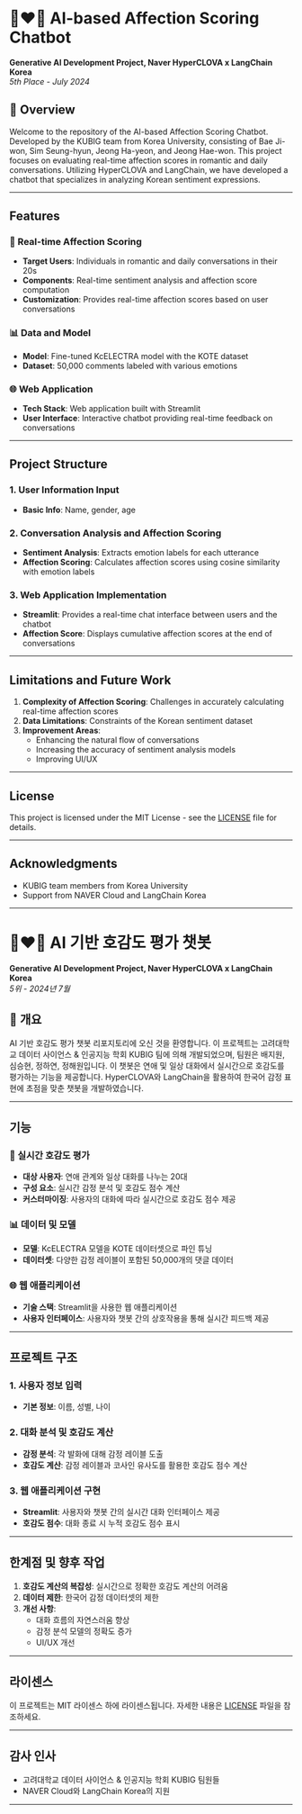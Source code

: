 # 👩‍❤️‍👨 AI-based Affection Scoring Chatbot

**Generative AI Development Project, Naver HyperCLOVA x LangChain Korea**  
*5th Place - July 2024*

## 🤖 Overview

Welcome to the repository of the AI-based Affection Scoring Chatbot. Developed by the KUBIG team from Korea University, consisting of Bae Ji-won, Sim Seung-hyun, Jeong Ha-yeon, and Jeong Hae-won. This project focuses on evaluating real-time affection scores in romantic and daily conversations. Utilizing HyperCLOVA and LangChain, we have developed a chatbot that specializes in analyzing Korean sentiment expressions.

---

## Features 

### 💬 Real-time Affection Scoring

- **Target Users**: Individuals in romantic and daily conversations in their 20s
- **Components**: Real-time sentiment analysis and affection score computation
- **Customization**: Provides real-time affection scores based on user conversations

### 📊 Data and Model

- **Model**: Fine-tuned KcELECTRA model with the KOTE dataset
- **Dataset**: 50,000 comments labeled with various emotions

### 🌐 Web Application

- **Tech Stack**: Web application built with Streamlit
- **User Interface**: Interactive chatbot providing real-time feedback on conversations

---

## Project Structure

### 1. User Information Input
- **Basic Info**: Name, gender, age

### 2. Conversation Analysis and Affection Scoring
- **Sentiment Analysis**: Extracts emotion labels for each utterance
- **Affection Scoring**: Calculates affection scores using cosine similarity with emotion labels

### 3. Web Application Implementation
- **Streamlit**: Provides a real-time chat interface between users and the chatbot
- **Affection Score**: Displays cumulative affection scores at the end of conversations

---

## Limitations and Future Work

1. **Complexity of Affection Scoring**: Challenges in accurately calculating real-time affection scores
2. **Data Limitations**: Constraints of the Korean sentiment dataset
3. **Improvement Areas**:
   - Enhancing the natural flow of conversations
   - Increasing the accuracy of sentiment analysis models
   - Improving UI/UX

---

## License

This project is licensed under the MIT License - see the [LICENSE](LICENSE) file for details.

---

## Acknowledgments

- KUBIG team members from Korea University
- Support from NAVER Cloud and LangChain Korea

---

# 👩‍❤️‍👨 AI 기반 호감도 평가 챗봇

**Generative AI Development Project, Naver HyperCLOVA x LangChain Korea**  
*5위 - 2024년 7월*

## 🤖 개요

AI 기반 호감도 평가 챗봇 리포지토리에 오신 것을 환영합니다. 이 프로젝트는 고려대학교 데이터 사이언스 & 인공지능 학회 KUBIG 팀에 의해 개발되었으며, 팀원은 배지원, 심승현, 정하연, 정해원입니다. 이 챗봇은 연애 및 일상 대화에서 실시간으로 호감도를 평가하는 기능을 제공합니다. HyperCLOVA와 LangChain을 활용하여 한국어 감정 표현에 초점을 맞춘 챗봇을 개발하였습니다.

---

## 기능

### 💬 실시간 호감도 평가

- **대상 사용자**: 연애 관계와 일상 대화를 나누는 20대
- **구성 요소**: 실시간 감정 분석 및 호감도 점수 계산
- **커스터마이징**: 사용자의 대화에 따라 실시간으로 호감도 점수 제공

### 📊 데이터 및 모델

- **모델**: KcELECTRA 모델을 KOTE 데이터셋으로 파인 튜닝
- **데이터셋**: 다양한 감정 레이블이 포함된 50,000개의 댓글 데이터

### 🌐 웹 애플리케이션

- **기술 스택**: Streamlit을 사용한 웹 애플리케이션
- **사용자 인터페이스**: 사용자와 챗봇 간의 상호작용을 통해 실시간 피드백 제공

---

## 프로젝트 구조

### 1. 사용자 정보 입력
- **기본 정보**: 이름, 성별, 나이

### 2. 대화 분석 및 호감도 계산
- **감정 분석**: 각 발화에 대해 감정 레이블 도출
- **호감도 계산**: 감정 레이블과 코사인 유사도를 활용한 호감도 점수 계산

### 3. 웹 애플리케이션 구현
- **Streamlit**: 사용자와 챗봇 간의 실시간 대화 인터페이스 제공
- **호감도 점수**: 대화 종료 시 누적 호감도 점수 표시

---

## 한계점 및 향후 작업

1. **호감도 계산의 복잡성**: 실시간으로 정확한 호감도 계산의 어려움
2. **데이터 제한**: 한국어 감정 데이터셋의 제한
3. **개선 사항**:
   - 대화 흐름의 자연스러움 향상
   - 감정 분석 모델의 정확도 증가
   - UI/UX 개선

---

## 라이센스

이 프로젝트는 MIT 라이센스 하에 라이센스됩니다. 자세한 내용은 [LICENSE](LICENSE) 파일을 참조하세요.

---

## 감사 인사

- 고려대학교 데이터 사이언스 & 인공지능 학회 KUBIG 팀원들
- NAVER Cloud와 LangChain Korea의 지원

---
